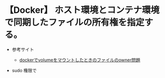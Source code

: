 # 【Docker】 ホスト環境とコンテナ環境で同期したファイルの所有権を指定する。

- 参考サイト
    - [dockerでvolumeをマウントしたときのファイルのowner問題](https://qiita.com/yohm/items/047b2e68d008ebb0f001)


- sudo 権限で
